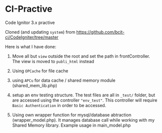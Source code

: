 # CI-Practive
Code Ignitor 3.x practive

Cloned (and updating `system`) from https://github.com/bcit-ci/CodeIgniter/tree/master

Here is what I have done:

1. Move all but `view` outside the root and set the path in frontController. The view is moved to `publi_html` instead

2. Using `OPCache` for file cache

3. using `APCu` for data cache  / shared memory module (shared_mem_lib.php)

4. setup an env testing structure. The test files are all in `_test/` folder, but are accessed using the controller `"env_test"`. This controller will require
`Basic Authentication` in order to be accessed.

5. Using own wrapper function for mysql/database abtraction (wrapper_model.php). It manages database call while working with my Shared Memory library.
Example usage in main_model.php